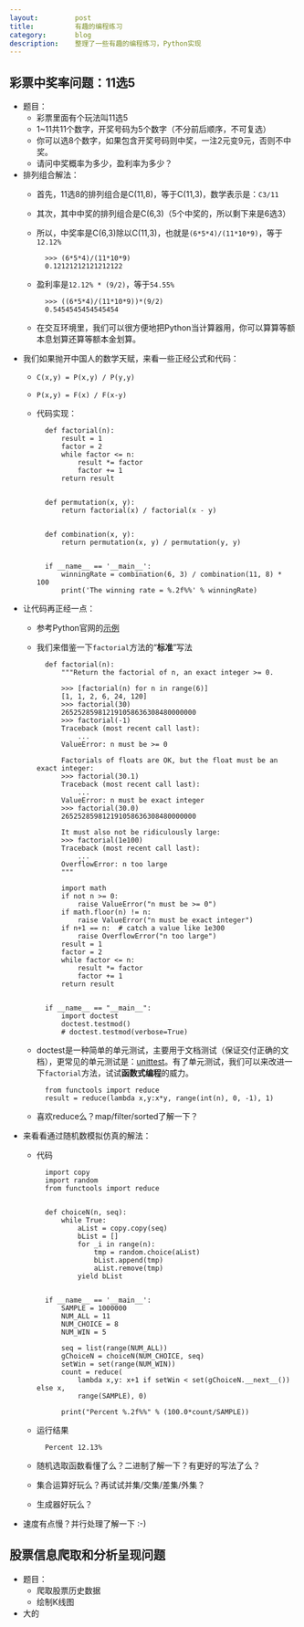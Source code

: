 ```yaml
---
layout:         post
title:          有趣的编程练习
category:       blog
description:    整理了一些有趣的编程练习，Python实现
---
```


## 彩票中奖率问题：11选5
- 题目：
	- 彩票里面有个玩法叫11选5
	- 1~11共11个数字，开奖号码为5个数字（不分前后顺序，不可复选）
	- 你可以选8个数字，如果包含开奖号码则中奖，一注2元变9元，否则不中奖。
	- 请问中奖概率为多少，盈利率为多少？
- 排列组合解法：
	- 首先，11选8的排列组合是C(11,8)，等于C(11,3)，数学表示是：`C3/11`
	- 其次，其中中奖的排列组合是C(6,3)（5个中奖的，所以剩下来是6选3）
	- 所以，中奖率是C(6,3)除以C(11,3)，也就是`(6*5*4)/(11*10*9)`，等于`12.12%`
	
			>>> (6*5*4)/(11*10*9)
			0.12121212121212122
	- 盈利率是`12.12% * (9/2)`，等于`54.55%`
			
			>>> ((6*5*4)/(11*10*9))*(9/2)
			0.5454545454545454
	- 在交互环境里，我们可以很方便地把Python当计算器用，你可以算算等额本息划算还算等额本金划算。
- 我们如果抛开中国人的数学天赋，来看一些正经公式和代码：
	- `C(x,y) = P(x,y) / P(y,y)`
	- `P(x,y) = F(x) / F(x-y)`
	- 代码实现：
	
			def factorial(n):
			    result = 1
			    factor = 2
			    while factor <= n:
			        result *= factor
			        factor += 1
			    return result
			
			
			def permutation(x, y):
			    return factorial(x) / factorial(x - y)
			
			
			def combination(x, y):
			    return permutation(x, y) / permutation(y, y)
			
			
			if __name__ == '__main__':
			    winningRate = combination(6, 3) / combination(11, 8) * 100
			    print('The winning rate = %.2f%%' % winningRate)
- 让代码再正经一点：
	- 参考Python官网的[示例](https://docs.python.org/3/library/doctest.html)
	- 我们来借鉴一下`factorial`方法的“**标准**”写法

			def factorial(n):
			    """Return the factorial of n, an exact integer >= 0.
			
			    >>> [factorial(n) for n in range(6)]
			    [1, 1, 2, 6, 24, 120]
			    >>> factorial(30)
			    265252859812191058636308480000000
			    >>> factorial(-1)
			    Traceback (most recent call last):
			        ...
			    ValueError: n must be >= 0
			
			    Factorials of floats are OK, but the float must be an exact integer:
			    >>> factorial(30.1)
			    Traceback (most recent call last):
			        ...
			    ValueError: n must be exact integer
			    >>> factorial(30.0)
			    265252859812191058636308480000000
			
			    It must also not be ridiculously large:
			    >>> factorial(1e100)
			    Traceback (most recent call last):
			        ...
			    OverflowError: n too large
			    """
			
			    import math
			    if not n >= 0:
			        raise ValueError("n must be >= 0")
			    if math.floor(n) != n:
			        raise ValueError("n must be exact integer")
			    if n+1 == n:  # catch a value like 1e300
			        raise OverflowError("n too large")
			    result = 1
			    factor = 2
			    while factor <= n:
			        result *= factor
			        factor += 1
			    return result
			
			
			if __name__ == "__main__":
			    import doctest
			    doctest.testmod()
			    # doctest.testmod(verbose=True)
	- doctest是一种简单的单元测试，主要用于文档测试（保证交付正确的文档），更常见的单元测试是：[unittest](http://blog.wuwenxiang.net/Python-Unittest)。有了单元测试，我们可以来改进一下`factorial`方法，试试**函数式编程**的威力。
			
			from functools import reduce
			result = reduce(lambda x,y:x*y, range(int(n), 0, -1), 1)
	- 喜欢reduce么？map/filter/sorted了解一下？
- 来看看通过随机数模拟仿真的解法：
	- 代码

			import copy
			import random
			from functools import reduce
			
			
			def choiceN(n, seq):
			    while True:
			        aList = copy.copy(seq)
			        bList = []
			        for _i in range(n):
			            tmp = random.choice(aList)
			            bList.append(tmp)
			            aList.remove(tmp)
			        yield bList
			
			
			if __name__ == '__main__':
			    SAMPLE = 1000000
			    NUM_ALL = 11
			    NUM_CHOICE = 8
			    NUM_WIN = 5
			
			    seq = list(range(NUM_ALL))
			    gChoiceN = choiceN(NUM_CHOICE, seq)
			    setWin = set(range(NUM_WIN))
			    count = reduce(
			        lambda x,y: x+1 if setWin < set(gChoiceN.__next__()) else x,
			        range(SAMPLE), 0)
			
			    print("Percent %.2f%%" % (100.0*count/SAMPLE))
	- 运行结果
		
			Percent 12.13%
	- 随机选取函数看懂了么？二进制了解一下？有更好的写法了么？
	- 集合运算好玩么？再试试并集/交集/差集/外集？
	- 生成器好玩么？
- 速度有点慢？并行处理了解一下 :-)

## 股票信息爬取和分析呈现问题
- 题目：
	- 爬取股票历史数据
	- 绘制K线图
- 大的